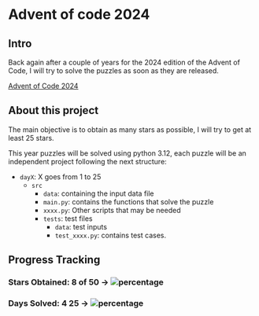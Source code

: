 # Advent of code 2024

## Intro

Back again after a couple of years for the 2024 edition of the Advent of Code, I will try to solve the puzzles as soon as they are released.

[Advent of Code 2024](https://adventofcode.com/2024/)

## About this project

The main objective is to obtain as many stars as possible, I will try to get at least 25 stars.

This year puzzles will be solved using python 3.12, each puzzle will be an independent project following the next structure:
- `dayX`: X goes from 1 to 25
  - `src`
    - `data`: containing the input data file
    - `main.py`: contains the functions that solve the puzzle
    - `xxxx.py`: Other scripts that may be needed
    - `tests`: test files
      - `data`: test inputs
      - `test_xxxx.py`: contains test cases.


## Progress Tracking
### Stars Obtained: 8 of 50 → ![percentage](https://progress-bar.xyz/16)
### Days Solved: 4 25 → ![percentage](https://progress-bar.xyz/16)
